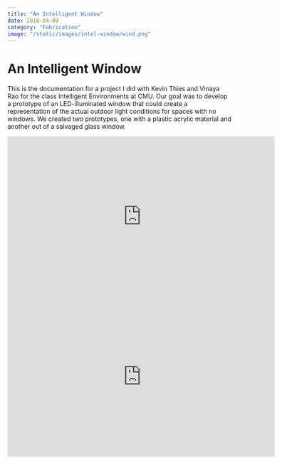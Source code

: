 ```yaml
---
title: "An Intelligent Window"
date: 2018-04-09
category: "Fabrication"
image: "/static/images/intel-window/wind.png"
---
```


# An Intelligent Window

This is the documentation for a project I did with Kevin Thies and Vinaya Rao for the class Intelligent Environments at CMU. Our goal was to develop a prototype of an LED-illuminated window that could create a representation of the actual outdoor light conditions for spaces with no windows. We created two prototypes, one with a plastic acrylic material and another out of a salvaged glass window.

<iframe src="https://player.vimeo.com/video/257630910" width="600" height="360" frameborder="0" allow="autoplay; fullscreen" allowfullscreen></iframe>

<iframe src="https://player.vimeo.com/video/261952898" width="600" height="360" frameborder="0" allow="autoplay; fullscreen" allowfullscreen></iframe>
